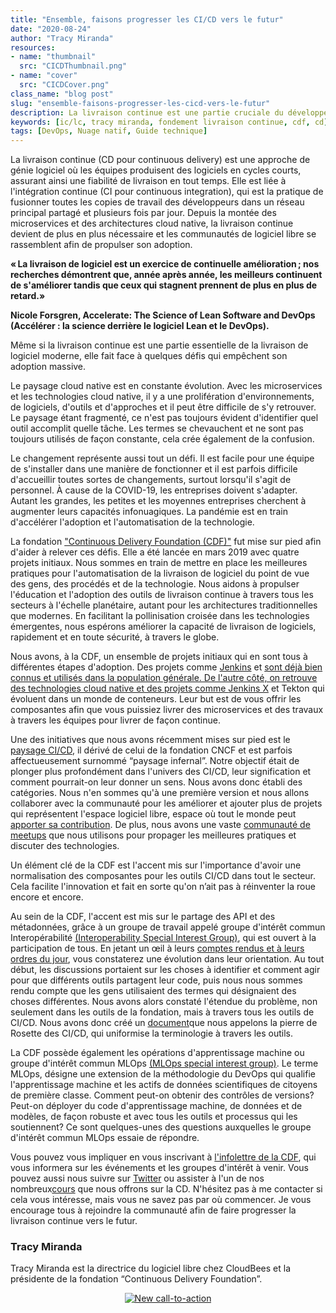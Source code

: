 ```yaml
---
title: "Ensemble, faisons progresser les CI/CD vers le futur"
date: "2020-08-24"
author: "Tracy Miranda"
resources:
- name: "thumbnail"
  src: "CICDThumbnail.png"
- name: "cover"
  src: "CICDCover.png"
class_name: "blog post"
slug: "ensemble-faisons-progresser-les-cicd-vers-le-futur"
description: La livraison continue est une partie cruciale du développement de logiciels modernes, mais des obstacles importants ralentissent son adoption généralisée. 
keywords: [ic/lc, tracy miranda, fondement livraison continue, cdf, cd]
tags: [DevOps, Nuage natif, Guide technique]
---
```


La livraison continue (CD pour continuous delivery) est une approche de génie logiciel où les équipes produisent des logiciels en cycles courts, assurant ainsi une fiabilité de livraison en tout temps. Elle est liée à l'intégration continue (CI pour continuous integration), qui est la pratique de fusionner toutes les copies de travail des développeurs dans un réseau principal partagé et plusieurs fois par jour. Depuis la montée des microservices et des architectures cloud native, la livraison continue devient de plus en plus nécessaire et les communautés de logiciel libre se rassemblent afin de propulser son adoption.

<p class="tabbed-text"><b>« La livraison de logiciel est un exercice de continuelle amélioration ; nos recherches démontrent que, année après année, les meilleurs continuent de s'améliorer tandis que ceux qui stagnent prennent de plus en plus de retard.»</b></p>
<p class="tabbed-text"><b>Nicole Forsgren, Accelerate: The Science of Lean Software and DevOps (Accélérer : la science derrière le logiciel Lean et le DevOps).</b></p>

Même si la livraison continue est une partie essentielle de la livraison de logiciel moderne, elle fait face à quelques défis qui empêchent son adoption massive.

Le paysage cloud native est en constante évolution. Avec les microservices et les technologies cloud native, il y a une prolifération d'environnements, de logiciels, d'outils et d'approches et il peut être difficile de s'y retrouver. Le paysage étant fragmenté, ce n'est pas toujours évident d'identifier quel outil accomplit quelle tâche. Les termes se chevauchent et ne sont pas toujours utilisés de façon constante, cela crée également de la confusion.

Le changement représente aussi tout un défi. Il est facile pour une équipe de s'installer dans une manière de fonctionner et il est parfois difficile d'accueillir toutes sortes de changements, surtout lorsqu'il s'agit de personnel. À cause de la COVID-19, les entreprises doivent s'adapter. Autant les grandes, les petites et les moyennes entreprises cherchent à augmenter leurs capacités infonuagiques. La pandémie est en train d'accélérer l'adoption et l'automatisation de la technologie. 

La fondation <a href="https://cd.foundation/" target="_blank">"Continuous Delivery Foundation (CDF)"</a> fut mise sur pied afin d'aider à relever ces défis. Elle a été lancée en mars 2019 avec quatre projets initiaux. Nous sommes en train de mettre en place les meilleures pratiques pour l'automatisation de la livraison de logiciel du point de vue des gens, des procédés et de la technologie. Nous aidons à propulser l'éducation et l'adoption des outils de livraison continue à travers tous les secteurs à l'échelle planétaire, autant pour les architectures traditionnelles que modernes. En facilitant la pollinisation croisée dans les technologies émergentes, nous espérons améliorer la capacité de livraison de logiciels, rapidement et en toute sécurité, à travers le globe.

Nous avons, à la CDF, un ensemble de projets initiaux qui en sont tous à différentes étapes d'adoption. Des projets comme <a href="https://jenkins.io/" target="_blank">Jenkins</a> et <a href="https://spinnaker.io/" target="_blank"> sont déjà bien connus et utilisés dans la population générale. De l'autre côté, on retrouve des technologies cloud native et des projets comme <a href="https://jenkins-x.io/" target="_blank">Jenkins X</a> et Tekton qui évoluent dans un monde de conteneurs. Leur but est de vous offrir les composantes afin que vous puissiez livrer des microservices et des travaux à travers les équipes pour livrer de façon continue.

Une des initiatives que nous avons récemment mises sur pied est le <a href="https://landscape.cd.foundation/" target="_blank">paysage CI/CD</a>, il dérivé de celui de la fondation CNCF et est parfois affectueusement surnommé “paysage infernal”. Notre objectif était de plonger plus profondément dans l'univers des CI/CD, leur signification et comment pourrait-on leur donner un sens. Nous avons donc établi des catégories. Nous n'en sommes qu'à une première version et nous allons collaborer avec la communauté pour les améliorer et ajouter plus de projets qui représentent l'espace logiciel libre, espace où tout le monde peut <a href="https://github.com/cdfoundation/cdf-landscape" target="_blank">apporter sa contribution</a>. De plus, nous avons une vaste <a href="https://www.meetup.com/pro/cicd-cdf" target="_blank">communauté de meetups</a> que nous utilisons pour propager les meilleures pratiques et discuter des technologies.

Un élément clé de la CDF est l'accent mis sur l'importance d'avoir une normalisation des composantes pour les outils CI/CD dans tout le secteur. Cela facilite l'innovation et fait en sorte qu'on n’ait pas à réinventer la roue encore et encore. 

Au sein de la CDF, l'accent est mis sur le partage des API et des métadonnées, grâce à un groupe de travail appelé groupe d'intérêt commun Interopérabilité <a href="https://github.com/cdfoundation/sig-interoperability" target="_blank">(Interoperability Special Interest Group)</a>, qui est ouvert à la participation de tous. En jetant un œil à leurs <a href="https://github.com/cdfoundation/sig-interoperability/blob/master/docs/meetings.md" target="_blank">comptes rendus et à leurs ordres du jour</a>, vous constaterez une évolution dans leur orientation. Au tout début, les discussions portaient sur les choses à identifier et comment agir pour que différents outils partagent leur code, puis nous nous sommes rendu compte que les gens utilisaient des termes qui désignaient des choses différentes. Nous avons alors constaté l'étendue du problème, non seulement dans les outils de la fondation, mais à travers tous les outils de CI/CD. Nous avons donc créé un <a href="https://github.com/cdfoundation/sig-interoperability/blob/master/docs/vocabulary.md" target="_blank">document</a>que nous appelons la pierre de Rosette des CI/CD, qui uniformise la terminologie à travers les outils. 

La CDF possède également les opérations d'apprentissage machine ou groupe d'intérêt commun MLOps 
<a href="https://github.com/cdfoundation/sig-mlops" target="_blank">(MLOps special interest group)</a>. Le terme MLOps, désigne une extension de la méthodologie du DevOps qui qualifie l'apprentissage machine et les actifs de données scientifiques de citoyens de première classe. Comment peut-on obtenir des contrôles de versions? Peut-on déployer du code d'apprentissage machine, de données et de modèles, de façon robuste et avec tous les outils et processus qui les soutiennent? Ce sont quelques-unes des questions auxquelles le groupe d'intérêt commun MLOps essaie de répondre.

Vous pouvez vous impliquer en vous inscrivant à <a href="https://cd.foundation/stay-connected/" target="_blank">l'infolettre de la CDF</a>, qui vous informera sur les événements et les groupes d'intérêt à venir. Vous pouvez aussi nous suivre sur <a href="https://twitter.com/cdeliveryfdn" target="_blank">Twitter</a> ou assister à l'un de nos nombreux<a href="https://cd.foundation/training/" target="_blank">cours</a> que nous offrons sur la CD. N'hésitez pas à me contacter si cela vous intéresse, mais vous ne savez pas par où commencer. Je vous encourage tous à rejoindre la communauté afin de faire progresser la livraison continue vers le futur.

<h3>Tracy Miranda</h3>

Tracy Miranda est la directrice du logiciel libre chez CloudBees et la présidente de la fondation “Continuous Delivery Foundation”. 

<div style="text-align: center;">
<!--HubSpot Call-to-Action Code --><span class="hs-cta-wrapper" id="hs-cta-wrapper-9a9feee6-3a5f-4335-93a4-b4964ab1ce5c"><span class="hs-cta-node hs-cta-9a9feee6-3a5f-4335-93a4-b4964ab1ce5c" id="hs-cta-9a9feee6-3a5f-4335-93a4-b4964ab1ce5c"><!--[if lte IE 8]><div id="hs-cta-ie-element"></div><![endif]--><a href="https://cta-redirect.hubspot.com/cta/redirect/732832/9a9feee6-3a5f-4335-93a4-b4964ab1ce5c"  target="_blank" ><img class="hs-cta-img" id="hs-cta-img-9a9feee6-3a5f-4335-93a4-b4964ab1ce5c" style="border-width:0px;" src="https://no-cache.hubspot.com/cta/default/732832/9a9feee6-3a5f-4335-93a4-b4964ab1ce5c.png"  alt="New call-to-action"/></a></span><script charset="utf-8" src="https://js.hscta.net/cta/current.js"></script><script type="text/javascript"> hbspt.cta.load(732832, '9a9feee6-3a5f-4335-93a4-b4964ab1ce5c', {}); </script></span><!-- end HubSpot Call-to-Action Code -->
</div>
